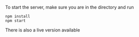 To start the server, make sure you are in the directory and run
```
npm install
npm start
```
There is also a live version available 
